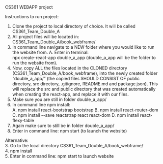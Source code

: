 
CS361 WEBAPP project

Instructions to run project:
1. Clone the project to local directory of choice. It will be called CS361_Team_Double_A
2. All project files will be located in: CS361_Team_Double_A/book_webframe/
3. In command line navigate to a NEW folder where you would like to run the website from.
    A. Enter in terminal:  
       npx create-react-app double_a_app (double_a_app will be the folder to run the website from).
4. Now, copy ALL the files located in the CLONED directory (CS361_Team_Double_A/book_webframe), into the newly created folder “double_a_app/” (the copied files SHOULD CONSIST OF public directory, src directory, .gitignore, README.md and package.json). This will replace the src and public directory that was created automatically when creating the react-app, and replace it with our files.
5. Make sure you are still in folder double_a_app/
6. In command line npm install:<br>
    A. npm install react-bootstrap bootstrap
    B. npm install react-router-dom
    C. npm install --save reactstrap react react-dom
    D. npm install react-flexy-table
7. Again make sure to still be in folder double_a_app/
8. Enter in command line:  npm start (to launch the website)


Alternative:<br>
3. Go to the local directory CS361_Team_Double_A/book_webframe/<br>
4. npm install<br>
5. Enter in command line: npm start to launch website<br>
